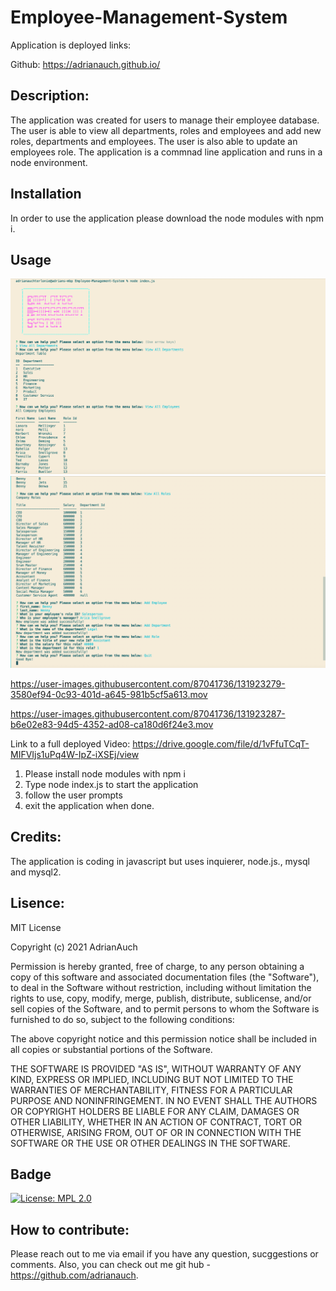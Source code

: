 # Employee-Management-System

Application is deployed links:

Github: https://adrianauch.github.io/

## Description:

The application was created for users to manage their employee database. The user is able to view all departments, roles and employees and add new roles, departments and employees. The user is also able to update an employees role. The application is a commnad line application and runs in a node environment.

## Installation

In order to use the application please download the node modules with npm i.

## Usage

![Image of the Employee Manager in Commandline prompts 1](assets/images/exampe1.png)
![Image of the Employee Manager in Commandline prompts 2](assets/images/example2.png)


https://user-images.githubusercontent.com/87041736/131923279-3580ef94-0c93-401d-a645-981b5cf5a613.mov



https://user-images.githubusercontent.com/87041736/131923287-b6e02e83-94d5-4352-ad08-ca180d6f24e3.mov




Link to a full deployed Video: https://drive.google.com/file/d/1vFfuTCqT-MIFVIjs1uPq4W-IpZ-iXSEj/view

1. Please install node modules with npm i
2. Type node index.js to start the application
3. follow the user prompts
4. exit the application when done.

## Credits:

The application is coding in javascript but uses inquierer, node.js., mysql and mysql2.

## Lisence:

MIT License

Copyright (c) 2021 AdrianAuch

Permission is hereby granted, free of charge, to any person obtaining a copy
of this software and associated documentation files (the "Software"), to deal
in the Software without restriction, including without limitation the rights
to use, copy, modify, merge, publish, distribute, sublicense, and/or sell
copies of the Software, and to permit persons to whom the Software is
furnished to do so, subject to the following conditions:

The above copyright notice and this permission notice shall be included in all
copies or substantial portions of the Software.

THE SOFTWARE IS PROVIDED "AS IS", WITHOUT WARRANTY OF ANY KIND, EXPRESS OR
IMPLIED, INCLUDING BUT NOT LIMITED TO THE WARRANTIES OF MERCHANTABILITY,
FITNESS FOR A PARTICULAR PURPOSE AND NONINFRINGEMENT. IN NO EVENT SHALL THE
AUTHORS OR COPYRIGHT HOLDERS BE LIABLE FOR ANY CLAIM, DAMAGES OR OTHER
LIABILITY, WHETHER IN AN ACTION OF CONTRACT, TORT OR OTHERWISE, ARISING FROM,
OUT OF OR IN CONNECTION WITH THE SOFTWARE OR THE USE OR OTHER DEALINGS IN THE
SOFTWARE.

## Badge

[![License: MPL 2.0](https://img.shields.io/badge/License-MPL%202.0-brightgreen.svg)](https://opensource.org/licenses/MPL-2.0)

## How to contribute:

Please reach out to me via email if you have any question, sucggestions or comments. Also, you can check out me git hub - https://github.com/adrianauch.
